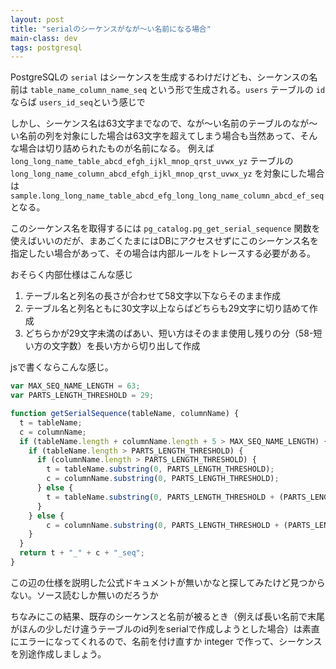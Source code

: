 ```yaml
---
layout: post
title: "serialのシーケンスがなが～い名前になる場合"
main-class: dev
tags: postgresql
---
```


PostgreSQLの `serial` はシーケンスを生成するわけだけども、シーケンスの名前は `table_name_column_name_seq` という形で生成される。`users` テーブルの `id` ならば `users_id_seq`という感じで

しかし、シーケンス名は63文字までなので、なが～い名前のテーブルのなが～い名前の列を対象にした場合は63文字を超えてしまう場合も当然あって、そんな場合は切り詰められたものが名前になる。
例えば `long_long_name_table_abcd_efgh_ijkl_mnop_qrst_uvwx_yz` テーブルの `long_long_name_column_abcd_efgh_ijkl_mnop_qrst_uvwx_yz` を対象にした場合は `sample.long_long_name_table_abcd_efg_long_long_name_column_abcd_ef_seq` となる。

このシーケンス名を取得するには `pg_catalog.pg_get_serial_sequence` 関数を使えばいいのだが、まあごくたまにはDBにアクセスせずにこのシーケンス名を指定したい場合があって、その場合は内部ルールをトレースする必要がある。

おそらく内部仕様はこんな感じ

1. テーブル名と列名の長さが合わせて58文字以下ならそのまま作成
1. テーブル名と列名ともに30文字以上ならばどちらも29文字に切り詰めて作成
1. どちらかが29文字未満のばあい、短い方はそのまま使用し残りの分（58-短い方の文字数）を長い方から切り出して作成

jsで書くならこんな感じ。

```js
var MAX_SEQ_NAME_LENGTH = 63;
var PARTS_LENGTH_THRESHOLD = 29;

function getSerialSequence(tableName, columnName) {
  t = tableName;
  c = columnName;
  if (tableName.length + columnName.length + 5 > MAX_SEQ_NAME_LENGTH) {
    if (tableName.length > PARTS_LENGTH_THRESHOLD) {
      if (columnName.length > PARTS_LENGTH_THRESHOLD) {
        t = tableName.substring(0, PARTS_LENGTH_THRESHOLD);
        c = columnName.substring(0, PARTS_LENGTH_THRESHOLD);
      } else {
        t = tableName.substring(0, PARTS_LENGTH_THRESHOLD + (PARTS_LENGTH_THRESHOLD - columnName.length));
      }
    } else {
        c = columnName.substring(0, PARTS_LENGTH_THRESHOLD + (PARTS_LENGTH_THRESHOLD - tableName.length));
    }
  }
  return t + "_" + c + "_seq";
}
```

この辺の仕様を説明した公式ドキュメントが無いかなと探してみたけど見つからない。ソース読むしか無いのだろうか

ちなみにこの結果、既存のシーケンスと名前が被るとき（例えば長い名前で末尾がほんの少しだけ違うテーブルのid列をserialで作成しようとした場合）は素直にエラーになってくれるので、名前を付け直すか integer で作って、シーケンスを別途作成しましょう。

